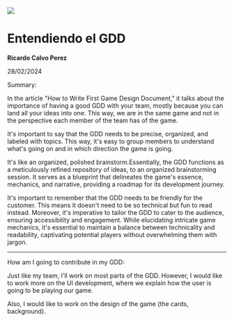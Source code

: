 <image src= "https://javier.rodriguez.org.mx/itesm/2014/tecnologico-de-monterrey-blue.png">

# Entendiendo el GDD
__Ricardo Calvo Perez__

28/02/2024

Summary:

In the article "How to Write First Game Design Document," it talks about the importance of having a good GDD with your team, mostly because you can land all your ideas into one. This way, we are in the same game and not in the perspective each member of the team has of the game.

It's important to say that the GDD needs to be precise, organized, and labeled with topics. This way, it's easy to group members to understand what's going on and in which direction the game is going.

It's like an organized, polished brainstorm.Essentially, the GDD functions as a meticulously refined repository of ideas, to an organized brainstorming session. It serves as a blueprint that delineates the game's essence, mechanics, and narrative, providing a roadmap for its development journey.

It's important to remember that the GDD needs to be friendly for the customer. This means it doesn't need to be so technical but fun to read instead. Moreover, it's imperative to tailor the GDD to cater to the audience, ensuring accessibility and engagement. While elucidating intricate game mechanics, it's essential to maintain a balance between technicality and readability, captivating potential players without overwhelming them with jargon.

---

How am I going to contribute in my GDD:

Just like my team, I'll work on most parts of the GDD. However, I would like to work more on the UI development, where we explain how the user is going to be playing our game.

Also, I would like to work on the design of the game (the cards, background).